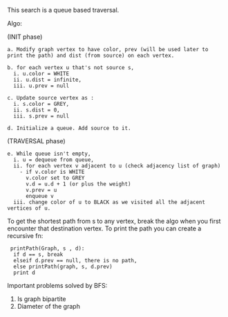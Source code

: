 This search is a queue based traversal.

Algo:

(INIT phase)
```
a. Modify graph vertex to have color, prev (will be used later to print the path) and dist (from source) on each vertex.
```
```
b. for each vertex u that's not source s,
  i. u.color = WHITE
  ii. u.dist = infinite,
  iii. u.prev = null
```

```
c. Update source vertex as : 
  i. s.color = GREY, 
  ii. s.dist = 0, 
  iii. s.prev = null
```

```
d. Initialize a queue. Add source to it.
```

(TRAVERSAL phase)

```
e. While queue isn't empty,
  i. u = dequeue from queue,
  ii. for each vertex v adjacent to u (check adjacency list of graph)
    - if v.color is WHITE
      v.color set to GREY
      v.d = u.d + 1 (or plus the weight)
      v.prev = u
      enqueue v
  iii. change color of u to BLACK as we visited all the adjacent vertices of u.
```
 To get the shortest path from s to any vertex, break the algo when you first encounter that destination vertex.
 To print the path you can create a recursive fn:
 
```
 printPath(Graph, s , d):
  if d == s, break
  elseif d.prev == null, there is no path,
  else printPath(graph, s, d.prev)
  print d
```

Important problems solved by BFS:

1. Is graph bipartite
2. Diameter of the graph
  
